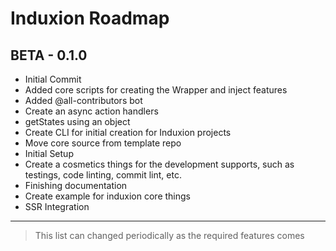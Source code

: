 # Induxion Roadmap

## BETA - 0.1.0
- Initial Commit
- Added core scripts for creating the Wrapper and inject features
- Added @all-contributors bot
- Create an async action handlers
- getStates using an object
- Create CLI for initial creation for Induxion projects
- Move core source from template repo
- Initial Setup
- Create a cosmetics things for the development supports, such as testings, code linting, commit lint, etc.
- Finishing documentation
- Create example for induxion core things
- SSR Integration

- - -
> This list can changed periodically as the required features comes

